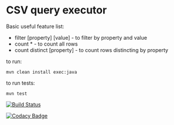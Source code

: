 # CSV query executor

Basic useful feature list:

 * filter [property] [value] - to filter by property and value
 * count * - to count all rows
 * count distinct [property] - to count rows distincting by property


to run:

	mvn clean install exec:java

to run tests:

	mvn test


[![Build Status](https://travis-ci.org/eduardoschmidtsantos/simplequeryexecutor.svg?branch=master)](https://travis-ci.org/eduardoschmidtsantos/simplequeryexecutor)

[![Codacy Badge](https://api.codacy.com/project/badge/Grade/a19ecb68bec543bb9c81a228a33d28c7)](https://www.codacy.com/app/eduardoboss/simplequeryexecutor?utm_source=github.com&amp;utm_medium=referral&amp;utm_content=eduardoschmidtsantos/simplequeryexecutor&amp;utm_campaign=Badge_Grade)
